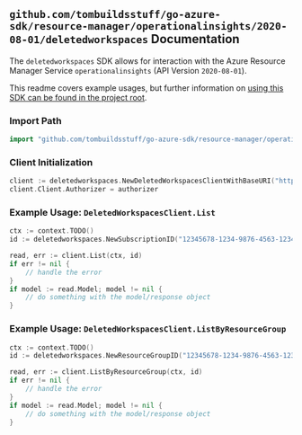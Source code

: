 
## `github.com/tombuildsstuff/go-azure-sdk/resource-manager/operationalinsights/2020-08-01/deletedworkspaces` Documentation

The `deletedworkspaces` SDK allows for interaction with the Azure Resource Manager Service `operationalinsights` (API Version `2020-08-01`).

This readme covers example usages, but further information on [using this SDK can be found in the project root](https://github.com/tombuildsstuff/go-azure-sdk/tree/main/docs).

### Import Path

```go
import "github.com/tombuildsstuff/go-azure-sdk/resource-manager/operationalinsights/2020-08-01/deletedworkspaces"
```


### Client Initialization

```go
client := deletedworkspaces.NewDeletedWorkspacesClientWithBaseURI("https://management.azure.com")
client.Client.Authorizer = authorizer
```


### Example Usage: `DeletedWorkspacesClient.List`

```go
ctx := context.TODO()
id := deletedworkspaces.NewSubscriptionID("12345678-1234-9876-4563-123456789012")

read, err := client.List(ctx, id)
if err != nil {
	// handle the error
}
if model := read.Model; model != nil {
	// do something with the model/response object
}
```


### Example Usage: `DeletedWorkspacesClient.ListByResourceGroup`

```go
ctx := context.TODO()
id := deletedworkspaces.NewResourceGroupID("12345678-1234-9876-4563-123456789012", "example-resource-group")

read, err := client.ListByResourceGroup(ctx, id)
if err != nil {
	// handle the error
}
if model := read.Model; model != nil {
	// do something with the model/response object
}
```

